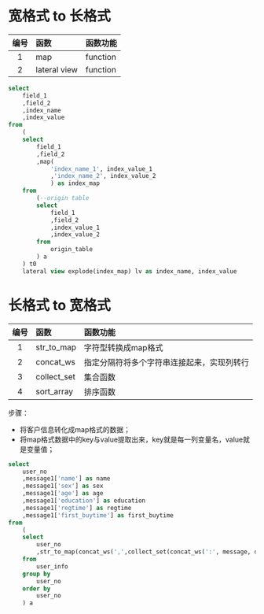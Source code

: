 # 宽格式 to 长格式
|编号|函数|函数功能|
|:---:|:---|:---|
|1|map|function|
|2|lateral view|function|

````sql
select
    field_1
    ,field_2
    ,index_name
    ,index_value
from
    (
    select 
        field_1
        ,field_2
        ,map(
            'index_name_1', index_value_1
            ,'index_name_2', index_value_2
            ) as index_map
    from
        (--origin table
        select
            field_1
            ,field_2
            ,index_value_1
            ,index_value_2
        from
            origin_table
        ) a 
    ) t0
    lateral view explode(index_map) lv as index_name, index_value
````

# 长格式 to 宽格式

|编号|函数|函数功能|
|:---:|:---|:---|
|1|str_to_map|字符型转换成map格式|
|2|concat_ws|指定分隔符将多个字符串连接起来，实现列转行|
|3|collect_set|集合函数|
|4|sort_array|排序函数|

步骤：
- 将客户信息转化成map格式的数据；
- 将map格式数据中的key与value提取出来，key就是每一列变量名，value就是变量值；

````sql
select     
    user_no    
    ,message1['name'] as name    
    ,message1['sex'] as sex    
    ,message1['age'] as age    
    ,message1['education'] as education    
    ,message1['regtime'] as regtime    
    ,message1['first_buytime'] as first_buytime    
from     
    (
    select    
        user_no
        ,str_to_map(concat_ws(',',collect_set(concat_ws(':', message, detail)))) as message1    
    from 
        user_info    
    group by 
        user_no    
    order by 
        user_no    
    ) a 
````